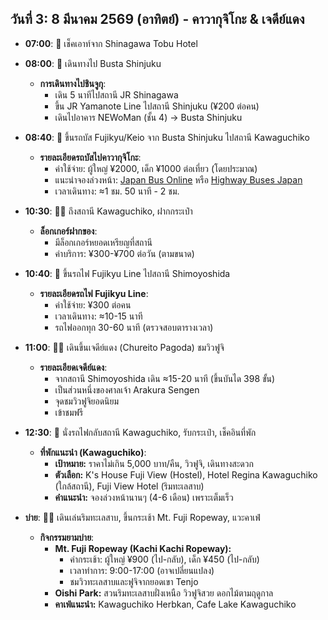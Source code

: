 ## วันที่ 3: 8 มีนาคม 2569 (อาทิตย์) - คาวากุจิโกะ & เจดีย์แดง

- **07:00**: 🏨 เช็คเอาท์จาก Shinagawa Tobu Hotel

- **08:00**: 🚌 เดินทางไป Busta Shinjuku
  - **การเดินทางไปชินจูกุ**:
    - เดิน 5 นาทีไปสถานี JR Shinagawa
    - ขึ้น JR Yamanote Line ไปสถานี Shinjuku (¥200 ต่อคน)
    - เดินไปอาคาร NEWoMan (ชั้น 4) → Busta Shinjuku

- **08:40**: 🚌 ขึ้นรถบัส Fujikyu/Keio จาก Busta Shinjuku ไปสถานี Kawaguchiko
  - **รายละเอียดรถบัสไปคาวากุจิโกะ**:
    - ค่าใช้จ่าย: ผู้ใหญ่ ¥2000, เด็ก ¥1000 ต่อเที่ยว (โดยประมาณ)
    - แนะนำจองล่วงหน้า: [Japan Bus Online](https://japanbusonline.com/en) หรือ [Highway Buses Japan](https://highway-buses.jp/jpy/hwbtop/sp/)
    - เวลาเดินทาง: ≈1 ชม. 50 นาที - 2 ชม.

- **10:30**: 🚶‍♀️ ถึงสถานี Kawaguchiko, ฝากกระเป๋า
  - **ล็อกเกอร์ฝากของ**:
    - มีล็อกเกอร์หยอดเหรียญที่สถานี
    - ค่าบริการ: ¥300-¥700 ต่อวัน (ตามขนาด)

- **10:40**: 🚃 ขึ้นรถไฟ Fujikyu Line ไปสถานี Shimoyoshida
  - **รายละเอียดรถไฟ Fujikyu Line**:
    - ค่าใช้จ่าย: ¥300 ต่อคน
    - เวลาเดินทาง: ≈10-15 นาที
    - รถไฟออกทุก 30-60 นาที (ตรวจสอบตารางเวลา)

- **11:00**: 🚶‍♀️ เดินขึ้นเจดีย์แดง (Chureito Pagoda) ชมวิวฟูจิ
  - **รายละเอียดเจดีย์แดง**:
    - จากสถานี Shimoyoshida เดิน ≈15-20 นาที (ขึ้นบันได 398 ขั้น)
    - เป็นส่วนหนึ่งของศาลเจ้า Arakura Sengen
    - จุดชมวิวฟูจิยอดนิยม
    - เข้าชมฟรี

- **12:30**: 🚃 นั่งรถไฟกลับสถานี Kawaguchiko, รับกระเป๋า, เช็คอินที่พัก
  - **ที่พักแนะนำ (Kawaguchiko)**:
    - **เป้าหมาย:** ราคาไม่เกิน 5,000 บาท/คืน, วิวฟูจิ, เดินทางสะดวก
    - **ตัวเลือก:** K's House Fuji View (Hostel), Hotel Regina Kawaguchiko (ใกล้สถานี), Fuji View Hotel (ริมทะเลสาบ)
    - **คำแนะนำ:** จองล่วงหน้านานๆ (4-6 เดือน) เพราะเต็มเร็ว

- **บ่าย**: 🚶‍♀️ เดินเล่นริมทะเลสาบ, ขึ้นกระเช้า Mt. Fuji Ropeway, แวะคาเฟ่
  - **กิจกรรมยามบ่าย**:
    - **Mt. Fuji Ropeway (Kachi Kachi Ropeway):**
      - ค่ากระเช้า: ผู้ใหญ่ ¥900 (ไป-กลับ), เด็ก ¥450 (ไป-กลับ)
      - เวลาทำการ: 9:00-17:00 (อาจเปลี่ยนแปลง)
      - ชมวิวทะเลสาบและฟูจิจากยอดเขา Tenjo
    - **Oishi Park:** สวนริมทะเลสาบฝั่งเหนือ วิวฟูจิสวย ดอกไม้ตามฤดูกาล
    - **คาเฟ่แนะนำ:** Kawaguchiko Herbkan, Cafe Lake Kawaguchiko